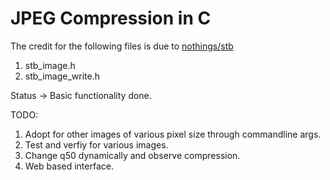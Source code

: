 # JPEG Compression in C

The credit for the following files is due to [nothings/stb](https://github.com/nothings/stb)

1. stb_image.h
2. stb_image_write.h

Status -> Basic functionality done.

TODO:
1. Adopt for other images of various pixel size through commandline args.
2. Test and verfiy for various images.
3. Change q50 dynamically and observe compression.
4. Web based interface.
